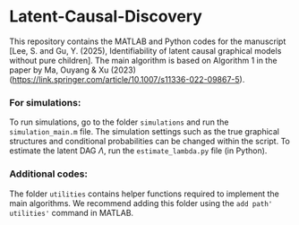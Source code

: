# Latent-Causal-Discovery

This repository contains the MATLAB and Python codes for the manuscript [Lee, S. and Gu, Y. (2025), Identifiability of latent causal graphical models without pure children]. The main algorithm is based on Algorithm 1 in the paper by Ma, Ouyang & Xu (2023) (https://link.springer.com/article/10.1007/s11336-022-09867-5).

### For simulations:
To run simulations, go to the folder `simulations` and run the `simulation_main.m` file. The simulation settings such as the true graphical structures and conditional probabilities can be changed within the script. To estimate the latent DAG $\Lambda$, run the `estimate_lambda.py` file (in Python).

### Additional codes:
The folder `utilities` contains helper functions required to implement the main algorithms. We recommend adding this folder using the `add path' utilities'` command in MATLAB.

